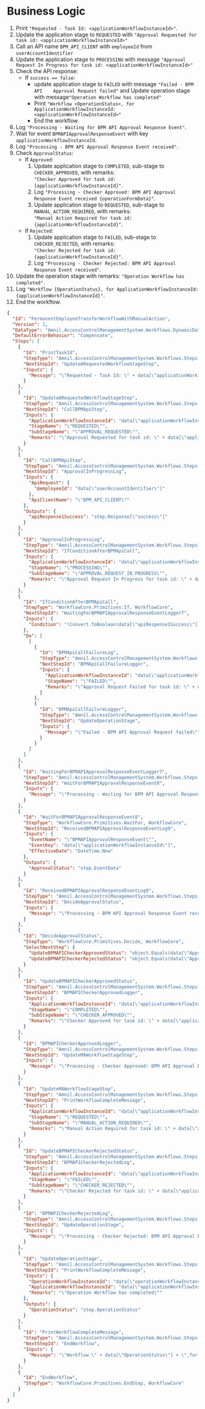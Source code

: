 # Business Logic

1. Print `"Requested - Task Id: <applicationWorkflowInstanceId>"`.
2. Update the application stage to `REQUESTED` with `"Approval Requested for task id: <applicationWorkflowInstanceId>"`
3. Call an API name `BPM_API_CLIENT` with `employeeId` from `userAccountIdentifier`
4. Update the application stage to `PROCESSING` with message `"Approval Request In Progress for task id: <applicationWorkflowInstanceId>"`
5. Check the API response:
    - If `success == false`:
        - update application stage to `FAILED` with message `"Failed - BPM API    Approval Request failed"` and Update operation stage with message`"Operation Workflow has completed"`
        - Print `"Workflow <OperationStatus>, for ApplicationWorkflowInstanceId: <applicationWorkflowInstanceId>"`
        - End the workflow
6. Log `"Processing - Waiting for BPM API Approval Response Event"`.
7. Wait for event `BPMAPIApprovalResponseEvent` with key `applicationWorkflowInstanceId`.
8. Log `"Processing - BPM API Approval Response Event received"`.
9. Check `ApprovalStatus`:
    - If `Approved`:
        1. Update application stage to `COMPLETED`, sub-stage to `CHECKER_APPROVED`, with remarks:  
           `"Checker Approved for task id: {applicationWorkflowInstanceId}"`.
        2. Log `"Processing - Checker Approved: BPM API Approval Response Event received {operationFormData}"`.
        3. Update application stage to `REQUESTED`, sub-stage to `MANUAL_ACTION_REQUIRED`, with remarks:  
           `"Manual Action Required for task id: {applicationWorkflowInstanceId}"`.
    - If `Rejected`:
        1. Update application stage to `FAILED`, sub-stage to `CHECKER_REJECTED`, with remarks:  
           `"Checker Rejected for task id: {applicationWorkflowInstanceId}"`.
        2. Log `"Processing - Checker Rejected: BPM API Approval Response Event received"`.
10. Update the operation stage with remarks: `"Operation Workflow has completed"`.
11. Log `"Workflow {OperationStatus}, for ApplicationWorkflowInstanceId: {applicationWorkflowInstanceId}"`.
12. End the workflow.

```json
{
  "Id": "PermanentEmployeeTransferWorkflowWithManualAction",
  "Version": 1,
  "DataType": "Amnil.AccessControlManagementSystem.Workflows.DynamicData, Amnil.AccessControlManagementSystem.Application.Contracts",
  "DefaultErrorBehavior": "Compensate",
  "Steps": [
    {
      "Id": "PrintTaskId",
      "StepType": "Amnil.AccessControlManagementSystem.Workflows.Steps.PrintMessageStep, Amnil.AccessControlManagementSystem.Application",
      "NextStepId": "UpdateARequestedWorkflowStageStep",
      "Inputs": {
        "Message": "\"Requested - Task Id: \" + data[\"applicationWorkflowInstanceId\"]"
      }
    },
    {
      "Id": "UpdateARequestedWorkflowStageStep",
      "StepType": "Amnil.AccessControlManagementSystem.Workflows.Steps.UpdateApplicationTaskStageStep, Amnil.AccessControlManagementSystem.Application",
      "NextStepId": "CallBPMApiStep",
      "Inputs": {
        "ApplicationWorkflowInstanceId": "data[\"applicationWorkflowInstanceId\"]",
        "StageName": "\"REQUESTED\"",
        "SubStageName": "\"APPROVAL_REQUESTED\"",
        "Remarks": "\"Approval Requested for task id: \" + data[\"applicationWorkflowInstanceId\"]"
      }
    },
    {
      "Id": "CallBPMApiStep",
      "StepType": "Amnil.AccessControlManagementSystem.Workflows.Steps.CallApiStep, Amnil.AccessControlManagementSystem.Application",
      "NextStepId": "ApprovalInProgressLog",
      "Inputs": {
        "ApiRequest": {
          "@employeeId": "data[\"userAccountIdentifier\"]"
        },
        "ApiClientName": "\"BPM_API_CLIENT\""
      },
      "Outputs": {
        "apiResponse1Success": "step.Response[\"success\"]"
      }
    },
    {
      "Id": "ApprovalInProgressLog",
      "StepType": "Amnil.AccessControlManagementSystem.Workflows.Steps.UpdateApplicationTaskStageStep, Amnil.AccessControlManagementSystem.Application",
      "NextStepId": "IfConditionAfterBPMApiCall",
      "Inputs": {
        "ApplicationWorkflowInstanceId": "data[\"applicationWorkflowInstanceId\"]",
        "StageName": "\"PROCESSING\"",
        "SubStageName": "\"APPROVAL_REQUEST_IN_PROGRESS\"",
        "Remarks": "\"Approval Request In Progress for task id: \" + data[\"applicationWorkflowInstanceId\"]"
      }
    },
    {
      "Id": "IfConditionAfterBPMApiCall",
      "StepType": "WorkflowCore.Primitives.If, WorkflowCore",
      "NextStepId": "WaitingForBPMAPIApprovalResponseEventLogger7",
      "Inputs": {
        "Condition": "!Convert.ToBoolean(data[\"apiResponse1Success\"])"
      },
      "Do": [
        [
          {
            "Id": "BPMApiCallFailureLog",
            "StepType": "Amnil.AccessControlManagementSystem.Workflows.Steps.UpdateApplicationTaskStageStep, Amnil.AccessControlManagementSystem.Application",
            "NextStepId": "BPMApiCallFailureLogger",
            "Inputs": {
              "ApplicationWorkflowInstanceId": "data[\"applicationWorkflowInstanceId\"]",
              "StageName": "\"FAILED\"",
              "Remarks": "\"Approval Request Failed for task id: \" + data[\"applicationWorkflowInstanceId\"]"
            }
          },
          {
            "Id": "BPMApiCallFailureLogger",
            "StepType": "Amnil.AccessControlManagementSystem.Workflows.Steps.PrintMessageStep, Amnil.AccessControlManagementSystem.Application",
            "NextStepId": "UpdateOperationStage",
            "Inputs": {
              "Message": "\"Failed - BPM API Approval Request failed\""
            }
          }
        ]
      ]
    },
    {
      "Id": "WaitingForBPMAPIApprovalResponseEventLogger7",
      "StepType": "Amnil.AccessControlManagementSystem.Workflows.Steps.PrintMessageStep, Amnil.AccessControlManagementSystem.Application",
      "NextStepId": "WaitForBPMAPIApprovalResponseEvent8",
      "Inputs": {
        "Message": "\"Processing - Waiting for BPM API Approval Response Event\""
      }
    },
    {
      "Id": "WaitForBPMAPIApprovalResponseEvent8",
      "StepType": "WorkflowCore.Primitives.WaitFor, WorkflowCore",
      "NextStepId": "ReceivedBPMAPIApprovalResponseEventLog9",
      "Inputs": {
        "EventName": "\"BPMAPIApprovalResponseEvent\"",
        "EventKey": "data[\"applicationWorkflowInstanceId\"]",
        "EffectiveDate": "DateTime.Now"
      },
      "Outputs": {
        "ApprovalStatus": "step.EventData"
      }
    },
    {
      "Id": "ReceivedBPMAPIApprovalResponseEventLog9",
      "StepType": "Amnil.AccessControlManagementSystem.Workflows.Steps.PrintMessageStep, Amnil.AccessControlManagementSystem.Application",
      "NextStepId": "DecideApprovalStatus",
      "Inputs": {
        "Message": "\"Processing - BPM API Approval Response Event received\""
      }
    },
    {
      "Id": "DecideApprovalStatus",
      "StepType": "WorkflowCore.Primitives.Decide, WorkflowCore",
      "SelectNextStep": {
        "UpdateBPMAPICheckerApprovedStatus": "object.Equals(data[\"ApprovalStatus\"], \"Approved\")",
        "UpdateBPMAPICheckerRejectedStatus": "object.Equals(data[\"ApprovalStatus\"], \"Rejected\")"
      }
    },
    {
      "Id": "UpdateBPMAPICheckerApprovedStatus",
      "StepType": "Amnil.AccessControlManagementSystem.Workflows.Steps.UpdateApplicationTaskStageStep, Amnil.AccessControlManagementSystem.Application",
      "NextStepId": "BPMAPICheckerApprovedLogger",
      "Inputs": {
        "ApplicationWorkflowInstanceId": "data[\"applicationWorkflowInstanceId\"]",
        "StageName": "\"COMPLETED\"",
        "SubStageName": "\"CHECKER_APPROVED\"",
        "Remarks": "\"Checker Approved for task id: \" + data[\"applicationWorkflowInstanceId\"]"
      }
    },
    {
      "Id": "BPMAPICheckerApprovedLogger",
      "StepType": "Amnil.AccessControlManagementSystem.Workflows.Steps.PrintMessageStep, Amnil.AccessControlManagementSystem.Application",
      "NextStepId": "UpdateMAWorkflowStageStep",
      "Inputs": {
        "Message": "\"Processing - Checker Approved: BPM API Approval Response Event received \" + data[\"operationFormData\"]"
      }
    },
    {
      "Id": "UpdateMAWorkflowStageStep",
      "StepType": "Amnil.AccessControlManagementSystem.Workflows.Steps.UpdateApplicationTaskStageStep, Amnil.AccessControlManagementSystem.Application",
      "NextStepId": "PrintWorkflowCompleteMessage",
      "Inputs": {
        "ApplicationWorkflowInstanceId": "data[\"applicationWorkflowInstanceId\"]",
        "StageName": "\"REQUESTED\"",
        "SubStageName": "\"MANUAL_ACTION_REQUIRED\"",
        "Remarks": "\"Manual Action Required for task id: \" + data[\"applicationWorkflowInstanceId\"]"
      }
    },
    {
      "Id": "UpdateBPMAPICheckerRejectedStatus",
      "StepType": "Amnil.AccessControlManagementSystem.Workflows.Steps.UpdateApplicationTaskStageStep, Amnil.AccessControlManagementSystem.Application",
      "NextStepId": "BPMAPICheckerRejectedLog",
      "Inputs": {
        "ApplicationWorkflowInstanceId": "data[\"applicationWorkflowInstanceId\"]",
        "StageName": "\"FAILED\"",
        "SubStageName": "\"CHECKER_REJECTED\"",
        "Remarks": "\"Checker Rejected for task id: \" + data[\"applicationWorkflowInstanceId\"]"
      }
    },
    {
      "Id": "BPMAPICheckerRejectedLog",
      "StepType": "Amnil.AccessControlManagementSystem.Workflows.Steps.PrintMessageStep, Amnil.AccessControlManagementSystem.Application",
      "NextStepId": "UpdateOperationStage",
      "Inputs": {
        "Message": "\"Processing - Checker Rejected: BPM API Approval Response Event received\""
      }
    },
    {
      "Id": "UpdateOperationStage",
      "StepType": "Amnil.AccessControlManagementSystem.Workflows.Steps.UpdateOperationTaskStageStep, Amnil.AccessControlManagementSystem.Application",
      "NextStepId": "PrintWorkflowCompleteMessage",
      "Inputs": {
        "OperationWorkflowInstanceId": "data[\"operationWorkflowInstanceId\"]",
        "ApplicationWorkflowInstanceId": "data[\"applicationWorkflowInstanceId\"]",
        "Remarks": "\"Operation Workflow has completed\""
      },
      "Outputs": {
        "OperationStatus": "step.OperationStatus"
      }
    },
    {
      "Id": "PrintWorkflowCompleteMessage",
      "StepType": "Amnil.AccessControlManagementSystem.Workflows.Steps.PrintMessageStep, Amnil.AccessControlManagementSystem.Application",
      "NextStepId": "EndWorkflow",
      "Inputs": {
        "Message": "\"Workflow \" + data[\"OperationStatus\"] + \",for ApplicationWorkflowInstanceId: \" + data[\"applicationWorkflowInstanceId\"]"
      }
    },
    {
      "Id": "EndWorkflow",
      "StepType": "WorkflowCore.Primitives.EndStep, WorkflowCore"
    }
  ]
}
```